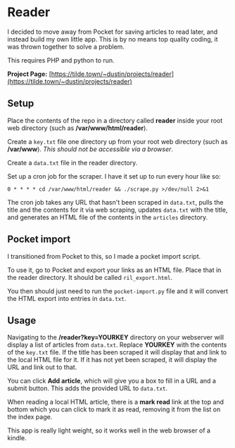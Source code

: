 # Reader

I decided to move away from Pocket for saving articles to read later, and instead build my own little app. This is by no means top quality coding, it was thrown together to solve a problem.

This requires PHP and python to run.

**Project Page:** [https://tilde.town/~dustin/projects/reader](https://tilde.town/~dustin/projects/reader)

## Setup

Place the contents of the repo in a directory called **reader** inside your root web directory (such as **/var/www/html/reader**).

Create a `key.txt` file one directory up from your root web directory (such as **/var/www**). _This should not be accessible via a browser_.

Create a `data.txt` file in the reader directory.

Set up a cron job for the scraper. I have it set up to run every hour like so:

```
0 * * * * cd /var/www/html/reader && ./scrape.py >/dev/null 2>&1
```
The cron job takes any URL that hasn't been scraped in `data.txt`, pulls the title and the contents for it via web scraping, updates `data.txt` with the title, and generates an HTML file of the contents in the `articles` directory.

## Pocket import

I transitioned from Pocket to this, so I made a pocket import script. 

To use it, go to Pocket and export your links as an HTML file. Place that in the reader directory. It should be called `ril_export.html`.

You then should just need to run the `pocket-import.py` file and it will convert the HTML export into entries in `data.txt`.

## Usage

Navigating to the **/reader?key=YOURKEY** directory on your webserver will display a list of articles from `data.txt`. Replace **YOURKEY** with the contents of the `key.txt` file. If the title has been scraped it will display that and link to the local HTML file for it. If it has not yet been scraped, it will display the URL and link out to that.

You can click **Add article**, which will give you a box to fill in a URL and a submit button. This adds the provided URL to `data.txt`.

When reading a local HTML article, there is a **mark read** link at the top and bottom which you can click to mark it as read, removing it from the list on the index page.

This app is really light weight, so it works well in the web browser of a kindle.
